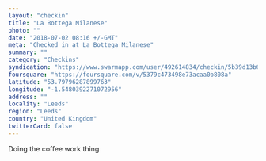 ```yaml
---
layout: "checkin"
title: "La Bottega Milanese"
photo: ""
date: "2018-07-02 08:16 +/-GMT"
meta: "Checked in at La Bottega Milanese"
summary: ""
category: "Checkins"
syndication: "https://www.swarmapp.com/user/492614834/checkin/5b39d13b60c6ba0024ff1271"
foursquare: "https://foursquare.com/v/5379c473498e73acaa0b808a"
latitude: "53.79796287899763"
longitude: "-1.5480392271072956"
address: ""
locality: "Leeds"
region: "Leeds"
country: "United Kingdom"
twitterCard: false
---
```

Doing the coffee work thing
